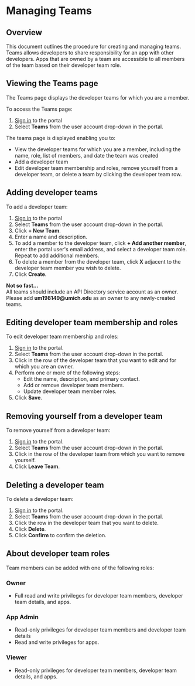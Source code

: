 # Managing Teams

## Overview

This document outlines the procedure for creating and managing teams. Teams
allows developers to share responsibility for an app with other developers.
Apps that are owned by a team are accessible to all members of the team based
on their developer team role.

## Viewing the Teams page

The Teams page displays the developer teams for which you are a member.

To access the Teams page:

1. [Sign in][sign-in] to the portal
2. Select **Teams** from the user account drop-down in the portal.

The teams page is displayed enabling you to:

- View the developer teams for which you are a member, including the name, role, list of members, and date the team was created
- Add a developer team
- Edit developer team membership and roles, remove yourself from a developer team, or delete a team by clicking the developer team row.

## Adding developer teams

To add a developer team:

1. [Sign in][sign-in] to the portal
2. Select **Teams** from the user account drop-down in the portal.
3. Click **+ New Team**.
4. Enter a name and description.
5. To add a member to the developer team, click **+ Add another member**, enter the portal user's email address, and select a developer team role. Repeat to add additional members.
6. To delete a member from the developer team, click **X** adjacent to the developer team member you wish to delete.
7. Click **Create**.

<div class="alert alert-info">
    <div class="alert-heading">
	    <i role="img" class="fa-solid fa-exclamation-circle" aria-hidden="true"></i>
        <strong>Not so fast&hellip;</strong>
    </div>
	<div class="alert-content">All teams should include an API Directory service account as an owner. Please add <strong>um198149@umich.edu</strong> as an owner to any newly-created teams.</div>
</div>

## Editing developer team membership and roles

To edit developer team membership and roles:

1. [Sign in][sign-in] to the portal.
2. Select **Teams** from the user account drop-down in the portal.
3. Click in the row of the developer team that you want to edit and for which you are an owner.
4. Perform one or more of the following steps:
   - Edit the name, description, and primary contact.
   - Add or remove developer team members.
   - Update developer team member roles.
5. Click **Save**.

## Removing yourself from a developer team

To remove yourself from a developer team:

1. [Sign in][sign-in] to the portal.
2. Select **Teams** from the user account drop-down in the portal.
3. Click in the row of the developer team from which you want to remove yourself.
4. Click **Leave Team**.

## Deleting a developer team

To delete a developer team:

1. [Sign in][sign-in] to the portal.
2. Select **Teams** from the user account drop-down in the portal.
3. Click the row in the developer team that you want to delete.
4. Click **Delete**.
5. Click **Confirm** to confirm the deletion.

## About developer team roles

Team members can be added with one of the following roles:

### Owner

- Full read and write privileges for developer team members, developer team details, and apps.

### App Admin

- Read-only privileges for developer team members and developer team details
- Read and write privileges for apps.

### Viewer

- Read-only privileges for developer team members, developer team details, and apps.

<script src="../files/current-teams.js"></script>

[sign-in]: https://dir.api.it.umich.edu/accounts/login
